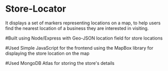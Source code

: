 # Store-Locator
It displays a set of markers representing locations on a map, to help users find the nearest location of a business they are interested in visiting.

#Built using Node/Express with Geo-JSON location field for store locations <br>

#Used Simple JavaScript for the frontend using the MapBox library for displaying the store location on the map <br>

#Used MongoDB Atlas for storing the store's details 



